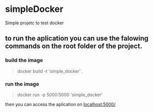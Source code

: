 # simpleDocker
Simple projetc to test docker

## to run the aplication you can use the falowing commands on the root folder of the project.

### build the image

>   docker build -t 'simple_docker' .   

### run the image

>   docker run -p 5000:5000 'simple_docker'


then you can access the aplication on [localhost:5000/](http://localhost:5000/)
